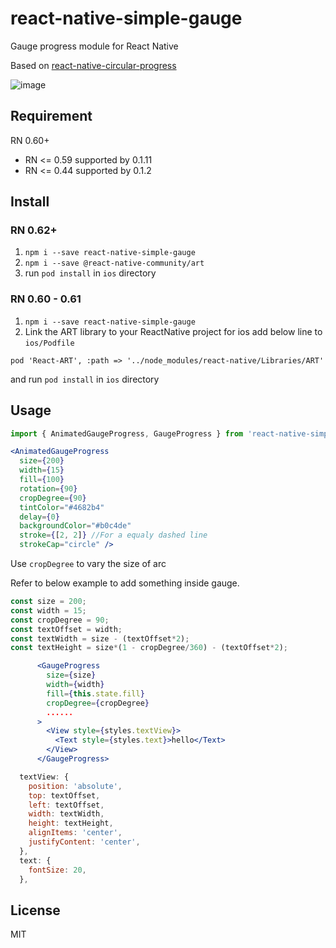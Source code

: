 # react-native-simple-gauge

Gauge progress module for React Native  

Based on [react-native-circular-progress](https://github.com/bgryszko/react-native-circular-progress)  

![image](screenshot.gif)  

## Requirement
RN 0.60+

* RN <= 0.59 supported by 0.1.11
* RN <= 0.44 supported by 0.1.2

## Install  
### RN 0.62+
1) `npm i --save react-native-simple-gauge`
2) `npm i --save @react-native-community/art`
3) run `pod install` in `ios` directory

### RN 0.60 - 0.61
1) `npm i --save react-native-simple-gauge`  
2) Link the ART library to your ReactNative project for ios
add below line to `ios/Podfile`
```
pod 'React-ART', :path => '../node_modules/react-native/Libraries/ART'
```
and run `pod install` in `ios` directory
## Usage  

```js
import { AnimatedGaugeProgress, GaugeProgress } from 'react-native-simple-gauge';
```  

```jsx
<AnimatedGaugeProgress
  size={200}
  width={15}
  fill={100}
  rotation={90}
  cropDegree={90}
  tintColor="#4682b4"
  delay={0}
  backgroundColor="#b0c4de"
  stroke={[2, 2]} //For a equaly dashed line
  strokeCap="circle" />
```  

Use `cropDegree` to vary the size of arc  

Refer to below example to add something inside gauge.
```js
const size = 200;
const width = 15;
const cropDegree = 90;
const textOffset = width;
const textWidth = size - (textOffset*2);
const textHeight = size*(1 - cropDegree/360) - (textOffset*2);
```

```jsx
      <GaugeProgress
        size={size}
        width={width}
        fill={this.state.fill}
        cropDegree={cropDegree}
        ......
      >
        <View style={styles.textView}>
          <Text style={styles.text}>hello</Text>
        </View>
      </GaugeProgress>
```

```js
  textView: {
    position: 'absolute',
    top: textOffset,
    left: textOffset,
    width: textWidth,
    height: textHeight,
    alignItems: 'center',
    justifyContent: 'center',
  },
  text: {
    fontSize: 20,
  },
```


## License

MIT
